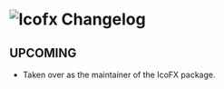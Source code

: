 # ![Icofx Changelog](https://img.shields.io/badge/Icofx-Package%20Changelog-blue.svg?style=for-the-badge)

## UPCOMING
- Taken over as the maintainer of the IcoFX package.

